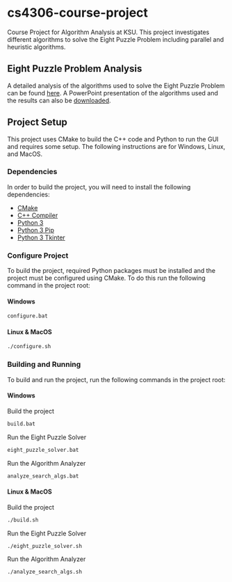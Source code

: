 # cs4306-course-project
Course Project for Algorithm Analysis at KSU. This project investigates different algorithms to solve the Eight Puzzle Problem including parallel and heuristic algorithms.

## Eight Puzzle Problem Analysis
A detailed analysis of the algorithms used to solve the Eight Puzzle Problem can be found [here](/docs/eight-puzzle-algoritm-analysis.md).
A PowerPoint presentation of the algorithms used and the results can also be [downloaded](https://github.com/danieltebor/cs4306-course-project/raw/main/docs/cs4306-course-project-presentation.pptx).

## Project Setup
This project uses CMake to build the C++ code and Python to run the GUI and requires some setup. The following instructions are for Windows, Linux, and MacOS.

### Dependencies
In order to build the project, you will need to install the following dependencies:
- [CMake](https://cmake.org/download/)
- [C++ Compiler](https://gcc.gnu.org/install/)
- [Python 3](https://www.python.org/downloads/)
- [Python 3 Pip](https://pip.pypa.io/en/stable/installation/)
- [Python 3 Tkinter](https://tkdocs.com/tutorial/install.html)

### Configure Project
To build the project, required Python packages must be installed and the project must be configured using CMake. To do this run the following command in the project root:

#### Windows
```bash
configure.bat
```
#### Linux & MacOS
```bash
./configure.sh
```

### Building and Running
To build and run the project, run the following commands in the project root:

#### Windows
Build the project
```bash
build.bat
```

Run the Eight Puzzle Solver
```bash
eight_puzzle_solver.bat
```

Run the Algorithm Analyzer
```bash
analyze_search_algs.bat
```

#### Linux & MacOS
Build the project
```bash
./build.sh
```

Run the Eight Puzzle Solver
```bash
./eight_puzzle_solver.sh
```

Run the Algorithm Analyzer
```bash
./analyze_search_algs.sh
```
